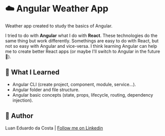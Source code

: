 # :cloud: Angular Weather App

Weather app created to study the basics of Angular.

I tried to do with **Angular** what I do with **React**. These technologies do the same thing but work differently. Somethings are easy to do with React, but not so easy with Angular and vice-versa. I think learning Angular can help me to create better React apps (or maybe I'll switch to Angular in the future :thinking:).

## :book: What I Learned

- Angular CLI (create project, component, module, service...).
- Angular folder and file structure.
- Angular basic concepts (state, props, lifecycle, routing, dependency injection).

## :man: Author

Luan Eduardo da Costa | [Follow me on Linkedin](https://www.linkedin.com/in/luaneducosta/)
